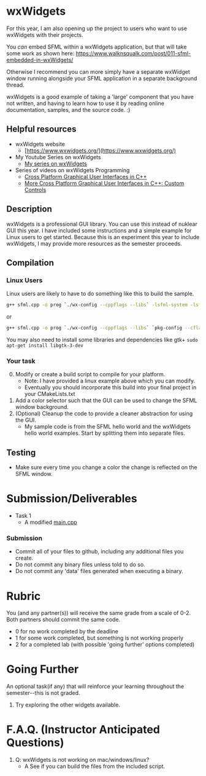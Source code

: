 # wxWidgets

For this year, I am also opening up the project to users who want to use wxWidgets with their projects.

You *can* embed SFML within a wxWidgets application, but that will take some work as shown here: https://www.walknsqualk.com/post/011-sfml-embedded-in-wxWidgets/

Otherwise I recommend you can more simply have a separate wxWidget window running alongside your SFML application in a separate background thread.

wxWidgets is a good example of taking a 'large' component that you have not written, and having to learn how to use it by reading online documentation, samples, and the source code. :)

## Helpful resources

* wxWidgets website 
	* [https://www.wxwidgets.org/](https://www.wxwidgets.org/)
* My Youtube Series on wxWidgets
	* [My series on wxWidgets](https://www.youtube.com/playlist?list=PLvv0ScY6vfd9QZOUbQ2YMghuxWnFoWuiU)
* Series of videos on wxWidgets Programming
	* [Cross Platform Graphical User Interfaces in C++](https://www.youtube.com/watch?v=FOIbK4bJKS8)
	* [More Cross Platform Graphical User Interfaces in C++: Custom Controls](https://www.youtube.com/watch?v=FwUGeV2fnfM)

## Description

wxWidgets is a professional GUI library. You can use this instead of nuklear GUI this year. I have included some instructions and a simple example for Linux users to get started. Because this is an experiment this year to include wxWidgets, I may provide more resources as the semester proceeds.

## Compilation

### Linux Users

Linux users are likely to have to do something like this to build the sample.

```sh
g++ sfml.cpp -o prog `./wx-config --cppflags --libs` -lsfml-system -lsfml-graphics -lsfml-window
```
or
```sh
g++ sfml.cpp -o prog `./wx-config --cppflags --libs` `pkg-config --cflags --libs gtk+-3.0` -lsfml-system -lsfml-graphics -lsfml-window
```

You may also need to install some libraries and dependencies like gtk+ `sudo apt-get install libgtk-3-dev`

### Your task

0. Modify or create a build script to compile for your platform. 
	- Note: I have provided a linux example above which you can modify.
	- Eventually you should incorporate this build into your final project in your CMakeLists.txt
1. Add a color selector such that the GUI can be used to change the SFML window background.
3. (Optional) Cleanup the code to provide a cleaner abstraction for using the GUI.
	- My sample code is from the SFML hello world and the wxWidgets hello world examples. Start by splitting them into separate files.

## Testing

- Make sure every time you change a color the change is reflected on the SFML window.

# Submission/Deliverables

- Task 1
  - A modified [main.cpp](./main.cpp)
	
### Submission

- Commit all of your files to github, including any additional files you create.
- Do not commit any binary files unless told to do so.
- Do not commit any 'data' files generated when executing a binary.

# Rubric

You (and any partner(s)) will receive the same grade from a scale of 0-2. Both partners should commit the same code.

- 0 for no work completed by the deadline
- 1 for some work completed, but something is not working properly
- 2 for a completed lab (with possible 'going further' options completed)

# Going Further

An optional task(if any) that will reinforce your learning throughout the semester--this is not graded.

1. Try exploring the other widgets available.

# F.A.Q. (Instructor Anticipated Questions)

1. Q: wxWidgets is not working on mac/windows/linux?
	- A See if you can build the files from the included script.
